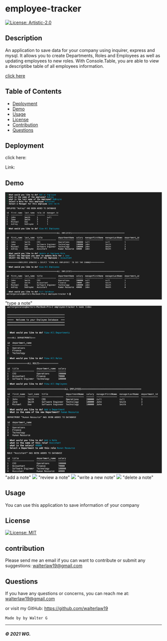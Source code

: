 # employee-tracker



[![License: Artistic-2.0](https://img.shields.io/badge/License-Perl-0298c3.svg)](https://opensource.org/licenses/Artistic-2.0)

## Description
An application to save data for your company using inquirer, express and mysql. It allows you to create Departments, Roles and Employees as well as updating employees to new roles. With Console.Table, you are able to view a descriptibe table of all employees information.

[click here](sample-readme/sampleReadme.md)

## Table of Contents

* [Deployment](#deployment)
* [Demo](#demo)
* [Usage](#usage)
* [License](#license)
* [Contribution](#contribution)
* [Questions](#questions)


## Deployment

click here:

Link: 


## Demo

![](Readme-images/screenshot1.PNG) "type a note"
![](Readme-images/screenshot2.PNG) "add a note"
![](Readme-images/screenshot3.PNG) "review a note"
![](Readme-images/screenshot4.PNG) "write a new note"
![](Readme-images/screenshot5.PNG) "delete a note"




## Usage

You can use this application to save information of your company
 
## License

[![License: MIT](https://img.shields.io/badge/License-MIT-yellow.svg)](https://opensource.org/licenses/MIT)


## contribution

Please send me an email if you can want to contribute or submit any suggestions: walterlaw19@gmail.com



## Questions

If you have any questions or concerns, you can reach me at: walterlaw19@gmail.com

or visit my GitHub: https://github.com/walterlaw19



```
Made by by Walter G
```

---
##### © 2021 WG.




